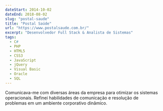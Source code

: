 ```yaml
---
dateStart: 2014-10-02
dateEnd: 2018-08-02
slug: "postal-saude"
title: "Postal Saúde"
url: "https://www.postalsaude.com.br/"
excerpt: "Desenvolvedor Full Stack & Analista de Sistemas"
tags:
  - C#
  - PHP
  - HTML5
  - CSS3
  - JavaScript
  - jQuery
  - Visual Basic
  - Oracle
  - SQL
---
```


Comunicava-me com diversas áreas da empresa para otimizar os sistemas operacionais. Refinei habilidades de comunicação e resolução de problemas em um ambiente corporativo dinâmico.